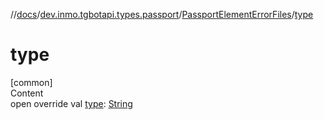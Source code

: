 //[docs](../../../index.md)/[dev.inmo.tgbotapi.types.passport](../index.md)/[PassportElementErrorFiles](index.md)/[type](type.md)



# type  
[common]  
Content  
open override val [type](type.md): [String](https://kotlinlang.org/api/latest/jvm/stdlib/kotlin/-string/index.html)  




